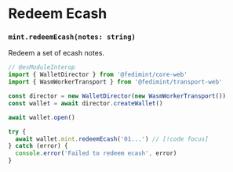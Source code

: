 # Redeem Ecash

### `mint.redeemEcash(notes: string)`

Redeem a set of ecash notes.

```ts twoslash
// @esModuleInterop
import { WalletDirector } from '@fedimint/core-web'
import { WasmWorkerTransport } from '@fedimint/transport-web'

const director = new WalletDirector(new WasmWorkerTransport())
const wallet = await director.createWallet()

await wallet.open()

try {
  await wallet.mint.redeemEcash('01...') // [!code focus]
} catch (error) {
  console.error('Failed to redeem ecash', error)
}
```
